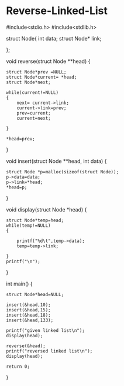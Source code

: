 # Reverse-Linked-List


#include<stdio.h>
#include<stdlib.h>

struct Node{
	int data;
	struct Node* link;
	
};

void reverse(struct Node **head)
{

	struct Node*prev =NULL;
	struct Node*current= *head;
	struct Node*next;
	
	while(current!=NULL)
	{
		next= current->link;
		current->link=prev;
		prev=current;
		current=next;
    
	}
	
	*head=prev;
}


void insert(struct Node **head, int data)
{

	struct Node *p=malloc(sizeof(struct Node));
	p->data=data;
	p->link=*head;
	*head=p;
  
}

void display(struct Node *head)
{

	struct Node*temp=head;
	while(temp!=NULL)
	{
  
		printf("%d\t",temp->data);
		temp=temp->link;
    
	}
	printf("\n");
}

int main()
{

	struct Node*head=NULL;
	
	insert(&head,10);
	insert(&head,15);
	insert(&head,18);
	insert(&head,133);
	
	printf("given linked list\n");
	display(head);
		
	reverse(&head);	
	printf("reversed linked list\n");
	display(head);
	
	return 0;
	
}
